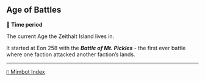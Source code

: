 ## Age of Battles

**📅 Time period**

The current Age the Zeithalt Island lives in.

It started at Eon 258 with the ***Battle of Mt. Pickles*** - the first ever battle where one faction attacked another faction’s lands.

-----
[`📑` Mimbot Index](<https://zeithalt.github.io/r/#32e0>)
<!---
keywords:
aliases:
-->